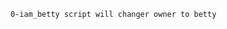 ~~~~~~~~~~~~~~~~~~~~~~~~~~~~~~~~~~~~~~~~~~~~~~~~~~~~~~~~~~~~~~~~~~~~~~~~~~~~~~~~
0-iam_betty script will changer owner to betty
~~~~~~~~~~~~~~~~~~~~~~~~~~~~~~~~~~~~~~~~~~~~~~~~~~~~~~~~~~~~~~~~~~~~~~~~~~~~~~~~
